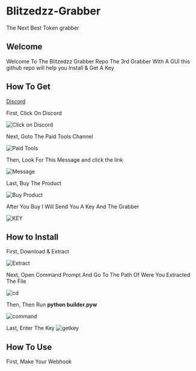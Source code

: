# Blitzedzz-Grabber
The Next Best Token grabber
## Welcome
Welcome To The Blitzedzz Grabber Repo The 3rd Grabber With A GUI this github repo will help you Install & Get A Key
## How To Get
[Discord](https://discord.gg/YH76nXCQA3)


First, Click On Discord

![Click on Discord](https://cdn.discordapp.com/attachments/1086023983561986098/1089567122218299453/image.png)


Next, Goto The Paid Tools Channel

![Paid Tools](https://cdn.discordapp.com/attachments/1086466169868910673/1089567946952671473/image.png)

Then, Look For This Message and click the link

![Message](https://cdn.discordapp.com/attachments/1089202719950114838/1089595920821268600/image.png)

Last, Buy The Product

![Buy Product](https://cdn.discordapp.com/attachments/1089202719950114838/1089596271246970931/image.png)

After You Buy I Will Send You A Key And The Grabber

![KEY](https://cdn.discordapp.com/attachments/1075941480444727349/1089597476006285312/image.png)

## How to Install

First, Download & Extract

![Extract](https://cdn.discordapp.com/attachments/1086763356217692271/1089711102776057996/image.png)

Next, Open Command Prompt And Go To The Path Of Were You Extracted The File

![cd](https://cdn.discordapp.com/attachments/1086763356217692271/1089713416819707965/image.png)

Then, Then Run **python builder.pyw**

![command](https://cdn.discordapp.com/attachments/1086763356217692271/1089710592165691462/image.png)

Last, Enter The Key
![getkey](https://cdn.discordapp.com/attachments/1087038972913516774/1089715891115131003/image.png)

## How To Use

First, Make Your Webhook
